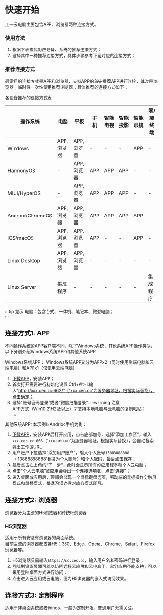 # 快速开始

工一云电脑主要包含APP、浏览器两种连接方式。
### 使用方法
1. 根据下表查找对应设备、系统的推荐连接方式；  
2. 选择其中一种推荐连接方式，具体步骤参考下面对应的连接方式；

### 推荐连接方式

最常用的连接方式是APP和浏览器，支持APP的首先推荐APP进行连接，其次是浏览器；临时性一次性使用推荐浏览器；具体推荐的连接方式如下：

<!-- <div align="center">各设备推荐的连接方式表</div> -->
<figcaption>各设备推荐的连接方式表</figcaption>

|操作系统             |电脑          |平板      |手机|智能电视|智能投影|智能眼镜|零/瘦终端|
|--------------------|--------------|----------|----|-------|-------|-------|-------|
|Windows             |APP, 浏览器    |APP, 浏览器|-  |-      |-       |APP    |-     |
|HarmonyOS           |-              |APP, 浏览器|APP|APP    |APP    |-       |-     |
|MIUI/HyperOS        |-              |APP, 浏览器|APP|APP    |APP    |-       |-     |
|Andriod/ChromeOS    |APP, 浏览器     |APP, 浏览器|APP|APP    |APP    |APP     |-     |
|iOS/macOS           |APP, 浏览器     |APP, 浏览器|APP|-       |-     |APP     |-     |
|Linux Desktop       |APP, 浏览器     |APP, 浏览器|-  |-       |-     |-      |-     |
|Linux Server        |集成程序        |-         |-  |-       |-      |-      |集成程序|
:::tip 提示
电脑：包含台式、一体机、笔记本、微型电脑；    
:::


## 连接方式1: APP
不同操作系统的APP客户端不同，除了Windows系统，其他系统APP操作类似，以下分别介绍Windows系统APP和其他系统APP  

Windows系统APP：
Windows系统APP又分为APPx2（同时使用终端电脑和云端电脑）和APPx1（仅使用云端电脑）
1. [下载APP](/download)，安装APP；
2. 首次打开需要进行初始化设置:Ctrl+Alt+i:输入"http://xxx.cec.cc:662/"（'xxx.cec.cc'为服务器地址，根据实际替换），点击确定；
3. 选择"账号密码登录"或者"微信扫描登录".
:::warning 注意  
APP方式（Win10 21H2及以上）才支持本地电脑与云电脑的复制粘贴；   
:::

其他系统APP:
本示例以Andriod手机为例：
1. [下载APP](/download)，安装APP后打开应用，点击底部加号，选择“添加工作区”，输入`xxx.cec.cc:666`（'xxx.cec.cc'为服务器地址，根据实际替换），会自动搜索弹出工作区URL
2. 用户账户下拉选择“添加用户账户”，输入个人账号`13888888888`（'13888888888'替换为个人账号）和个人密码，最后点击保存；
3. 最后点击右上角的“下一步”，此时会显示所有的应用程序和个人云电脑；
3. 点击“个人云电脑”或应用会弹出一个连接选项框，点击“连接”；
4. 进入桌面或应用后，顶部会出现一个鼠标键盘选项，移动端的鼠标操作分触屏模式和鼠标模式，根据习惯选择对应的模式即可。

<!-- <div class="div1" style="display: flex;">
 <div>
  <video controls poster="https://cec-cc.oss-cn-shenzhen.aliyuncs.com/andriod.jpg" src="https://cec-cc.oss-cn-shenzhen.aliyuncs.com/andriod.mp4"></video>
 </div>
 <div>
  <video controls poster="https://cec-cc.oss-cn-shenzhen.aliyuncs.com/ios.jpg" src="https://cec-cc.oss-cn-shenzhen.aliyuncs.com/ios.mp4"></video>
 </div>
</div> -->

## 连接方式2: 浏览器
浏览器分为主流的H5浏览器和传统IE浏览器
### H5浏览器
适用于所有安装有浏览器的桌面系统。  
目前主流的浏览器都支持H5：360、Edge、Opera、Chrome、Safari、Firefox浏览器等。
1. H5浏览器只需输入`https://cc.cec.cc`，输入用户名和密码进行登录；  
2. 登陆到资源页面可就以访问远程云应用和云电脑了，部分应用不能支持，可以采用登陆桌面方式进行访问；
3. 点击进入云应用或云电脑，图为H5浏览器的嵌入式访问效果。

<!-- :::warning 注意  
用Shift键切换中英文。如果云电脑不支持中文，需要点击右上角“设置”按钮，启用输入法编辑器“开”，回到应用或桌面；  
::: -->


## 连接方式3: 定制程序
适用于非桌面系统或者thinos，一般为定制开发，普通用户无需关注。


